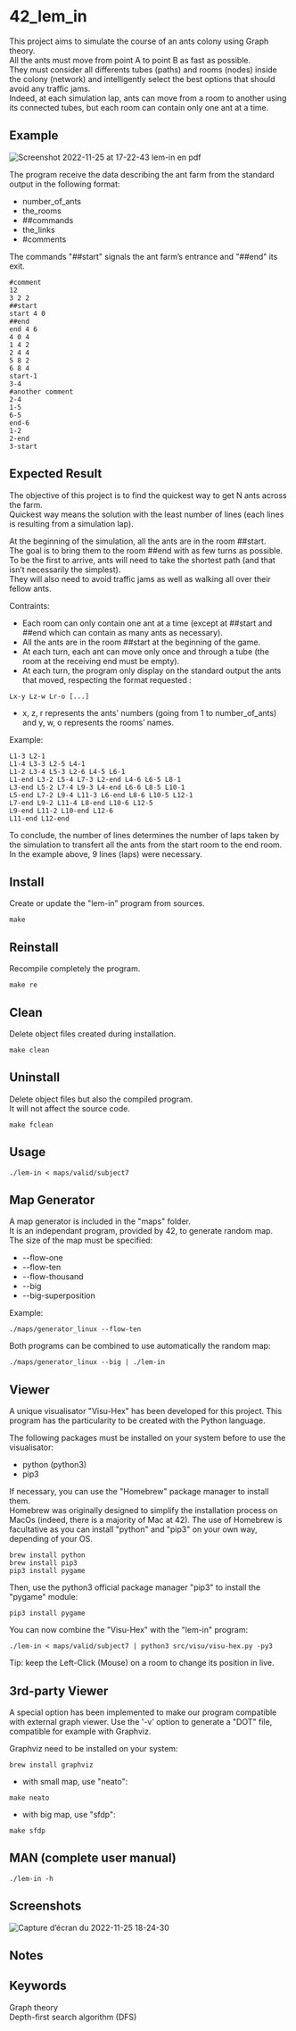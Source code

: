 # 42_lem_in
This project aims to simulate the course of an ants colony using Graph theory.  
All the ants must move from point A to point B as fast as possible.  
They must consider all differents tubes (paths) and rooms (nodes) inside the colony (network) and intelligently select the best options that should avoid any traffic jams.  
Indeed, at each simulation lap, ants can move from a room to another using its connected tubes, but each room can contain only one ant at a time.

## Example
![Screenshot 2022-11-25 at 17-22-43 lem-in en pdf](https://user-images.githubusercontent.com/52746061/204024652-6456b5bd-e4c1-4a85-9fff-e72a1ee069c9.png)

The program receive the data describing the ant farm from the standard output in the following format:
- number_of_ants
- the_rooms
- ##commands
- the_links
- #comments

The commands "##start" signals the ant farm’s entrance and "##end" its exit.

```
#comment
12
3 2 2
##start
start 4 0
##end
end 4 6
4 0 4
1 4 2
2 4 4
5 8 2
6 8 4
start-1
3-4
#another comment
2-4
1-5
6-5
end-6
1-2
2-end
3-start
```

## Expected Result
The objective of this project is to find the quickest way to get N ants across the farm.  
Quickest way means the solution with the least number of lines (each lines is resulting from a simulation lap).

At the beginning of the simulation, all the ants are in the room ##start.  
The goal is to bring them to the room ##end with as few turns as possible.  
To be the first to arrive, ants will need to take the shortest path (and that isn’t necessarily the simplest).  
They will also need to avoid traffic jams as well as walking all over their fellow ants.  

Contraints:
- Each room can only contain one ant at a time (except at ##start and ##end which can contain as many ants as necessary).  
- All the ants are in the room ##start at the beginning of the game.
- At each turn, each ant can move only once and through a tube (the room at the receiving end must be empty).  
- At each turn, the program only display on the standard output the ants that moved, respecting the format requested :  
```
Lx-y Lz-w Lr-o [...]
```
- x, z, r represents the ants' numbers (going from 1 to number_of_ants) and y, w, o represents the rooms’ names.

Example:
```
L1-3 L2-1 
L1-4 L3-3 L2-5 L4-1 
L1-2 L3-4 L5-3 L2-6 L4-5 L6-1 
L1-end L3-2 L5-4 L7-3 L2-end L4-6 L6-5 L8-1 
L3-end L5-2 L7-4 L9-3 L4-end L6-6 L8-5 L10-1 
L5-end L7-2 L9-4 L11-3 L6-end L8-6 L10-5 L12-1 
L7-end L9-2 L11-4 L8-end L10-6 L12-5 
L9-end L11-2 L10-end L12-6 
L11-end L12-end 
```

To conclude, the number of lines determines the number of laps taken by the simulation to transfert all the ants from the start room to the end room.  
In the example above, 9 lines (laps) were necessary.

## Install
Create or update the "lem-in" program from sources.

```
make
```

## Reinstall
Recompile completely the program.

```
make re
```

## Clean
Delete object files created during installation.

```
make clean
```

## Uninstall
Delete object files but also the compiled program.  
It will not affect the source code.

```
make fclean
```

## Usage

```
./lem-in < maps/valid/subject7
```

## Map Generator
A map generator is included in the "maps" folder.  
It is an independant program, provided by 42, to generate random map.  
The size of the map must be specified:
- --flow-one
- --flow-ten
- --flow-thousand
- --big
- --big-superposition 

Example:
```
./maps/generator_linux --flow-ten
```
Both programs can be combined to use automatically the random map:
```
./maps/generator_linux --big | ./lem-in
```

## Viewer
A unique visualisator "Visu-Hex" has been developed for this project.
This program has the particularity to be created with the Python language.  

The following packages must be installed on your system before to use the visualisator: 
- python (python3)
- pip3

If necessary, you can use the "Homebrew" package manager to install them.  
Homebrew was originally designed to simplify the installation process on MacOs (indeed, there is a majority of Mac at 42).
The use of Homebrew is facultative as you can install "python" and "pip3" on your own way, depending of your OS.
```
brew install python
brew install pip3
pip3 install pygame
```

Then, use the python3 official package manager "pip3" to install the "pygame" module:
```
pip3 install pygame
```

You can now combine the "Visu-Hex" with the "lem-in" program:

```
./lem-in < maps/valid/subject7 | python3 src/visu/visu-hex.py -py3
```

Tip: keep the Left-Click (Mouse) on a room to change its position in live.

## 3rd-party Viewer
A special option has been implemented to make our program compatible with external graph viewer.
Use the '-v' option to generate a "DOT" file, compatible for example with Graphviz.

Graphviz need to be installed on your system:
```
brew install graphviz
```

- with small map, use "neato":
```
make neato
```

- with big map, use "sfdp":
```
make sfdp
```

## MAN (complete user manual)
```
./lem-in -h
```

## Screenshots
![Capture d’écran du 2022-11-25 18-24-30](https://user-images.githubusercontent.com/52746061/204032877-06f854d4-a0e2-4eda-88ed-6286ce5cea8e.png)

## Notes

## Keywords
Graph theory  
Depth-first search algorithm (DFS)
